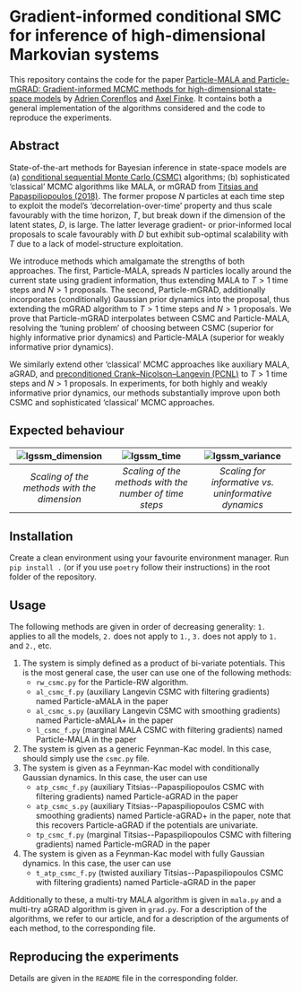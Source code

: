 # Gradient-informed conditional SMC for inference of high-dimensional Markovian systems

This repository contains the code for the paper [Particle-MALA and Particle-mGRAD: Gradient-informed MCMC methods for high-dimensional state-space models](...) by [Adrien Corenflos](https://adriencorenflos.github.io/) and [Axel Finke](https://www.lboro.ac.uk/departments/maths/staff/axel-finke/).
It contains both a general implementation of the algorithms considered and the code to reproduce the experiments.

## Abstract
State-of-the-art methods for Bayesian inference in state-space models are (a) [conditional sequential Monte Carlo (CSMC)](https://rss.onlinelibrary.wiley.com/doi/full/10.1111/j.1467-9868.2009.00736.x) algorithms; (b) sophisticated ‘classical’ MCMC algorithms like MALA, or mGRAD from [Titsias and Papaspiliopoulos (2018)](https://rss.onlinelibrary.wiley.com/doi/abs/10.1111/rssb.12269). 
The former propose $N$ particles at each time step to exploit the model’s ‘decorrelation-over-time’ property and thus scale favourably with the time horizon, $T$, but break down if the dimension of the latent states, $D$, is large. 
The latter leverage gradient- or prior-informed local proposals to scale favourably with $D$ but exhibit sub-optimal scalability with $T$ due to a lack of model-structure exploitation. 

We introduce methods which amalgamate the strengths of both approaches. 
The first, Particle-MALA, spreads $N$ particles locally around the current state using gradient information, thus extending MALA to $T > 1$ time steps and $N > 1$ proposals. The second, Particle-mGRAD, additionally incorporates (conditionally) Gaussian prior dynamics into the proposal, thus extending the mGRAD algorithm to $T > 1$ time steps and $N > 1$ proposals. We prove that Particle-mGRAD interpolates between CSMC and Particle-MALA, resolving the ‘tuning problem’ of choosing between CSMC (superior for highly informative prior dynamics) and Particle-MALA (superior for weakly informative prior dynamics). 

We similarly extend other ‘classical’ MCMC approaches like auxiliary MALA, aGRAD, and [preconditioned Crank–Nicolson–Langevin (PCNL)](https://projecteuclid.org/journals/statistical-science/volume-28/issue-3/MCMC-Methods-for-Functions--Modifying-Old-Algorithms-to-Make/10.1214/13-STS421.full) to $T > 1$ time steps and $N > 1$ proposals. 
In experiments, for both highly and weakly informative prior dynamics, our methods substantially improve upon both CSMC and sophisticated ‘classical’ MCMC approaches.

## Expected behaviour
|  ![lgssm_dimension](https://github.com/AdrienCorenflos/particle_mala/assets/19948263/5980e1ae-16b8-4857-8fdf-9643255216fc) | ![lgssm_time](https://github.com/AdrienCorenflos/particle_mala/assets/19948263/b4336faf-4c82-44b6-9ffb-f8cfc44a8f92) | ![lgssm_variance](https://github.com/AdrienCorenflos/particle_mala/assets/19948263/111ff857-0c6d-4d1f-aba0-d405e1ac620c) |
| :--: | :--: | :--: | 
| *Scaling of the methods with the dimension* | *Scaling of the methods with the number of time steps* | *Scaling for informative vs. uninformative dynamics* |

## Installation
Create a clean environment using your favourite environment manager.
Run `pip install .` (or if you use `poetry` follow their instructions) in the root folder of the repository.

## Usage

The following methods are given in order of decreasing generality: `1.` applies to all the models, `2.` does not apply to `1.`, `3.` does not apply to `1.` and `2.`, etc.
1. The system is simply defined as a product of bi-variate potentials. This is the most general case, the user can use one of the following methods:
    - `rw_csmc.py` for the Particle-RW algorithm.
    - `al_csmc_f.py` (auxiliary Langevin CSMC with filtering gradients) named Particle-aMALA in the paper
    - `al_csmc_s.py` (auxiliary Langevin CSMC with smoothing gradients) named Particle-aMALA+ in the paper
    - `l_csmc_f.py` (marginal MALA CSMC with filtering gradients) named Particle-MALA in the paper
2. The system is given as a generic Feynman-Kac model. In this case, should simply use the `csmc.py` file.
3. The system is given as a Feynman-Kac model with conditionally Gaussian dynamics. In this case, the user can use
    - `atp_csmc_f.py` (auxiliary Titsias--Papaspiliopoulos CSMC with filtering gradients) named Particle-aGRAD in the paper
    - `atp_csmc_s.py` (auxiliary Titsias--Papaspiliopoulos CSMC with smoothing gradients) named Particle-aGRAD+ in the paper, note that this recovers Particle-aGRAD if the potentials are univariate.
    - `tp_csmc_f.py` (marginal Titsias--Papaspiliopoulos CSMC with filtering gradients) named Particle-mGRAD in the paper
4. The system is given as a Feynman-Kac model with fully Gaussian dynamics. In this case, the user can use
    - `t_atp_csmc_f.py` (twisted auxiliary Titsias--Papaspiliopoulos CSMC with filtering gradients) named Particle-aGRAD in the paper

Additionally to these, a multi-try MALA algorithm is given in `mala.py` and a multi-try aGRAD algorithm is given in `grad.py`.
For a description of the algorithms, we refer to our article, and for a description of the arguments of each method, to the corresponding file.

## Reproducing the experiments
Details are given in the `README` file in the corresponding folder.
